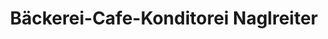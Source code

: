 ---
title: "Bäckerei-Cafe-Konditorei Naglreiter"
url: /zurndorf/baeckerei-cafe-konditorei-naglreiter/
shop: Bäckerei
---